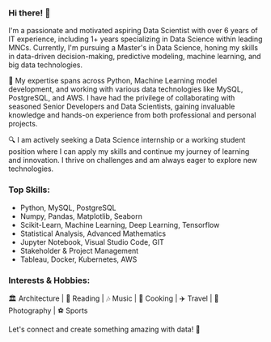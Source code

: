 ### Hi there! 👋

I'm a passionate and motivated aspiring Data Scientist with over 6 years of IT experience, including 1+ years specializing in Data Science within leading MNCs. Currently, I'm pursuing a Master's in Data Science, honing my skills in data-driven decision-making, predictive modeling, machine learning, and big data technologies.

💼 My expertise spans across Python, Machine Learning model development, and working with various data technologies like MySQL, PostgreSQL, and AWS. I have had the privilege of collaborating with seasoned Senior Developers and Data Scientists, gaining invaluable knowledge and hands-on experience from both professional and personal projects.

🔍 I am actively seeking a Data Science internship or a working student position where I can apply my skills and continue my journey of learning and innovation. I thrive on challenges and am always eager to explore new technologies.

### Top Skills:
- Python, MySQL, PostgreSQL
- Numpy, Pandas, Matplotlib, Seaborn
- Scikit-Learn, Machine Learning, Deep Learning, Tensorflow
- Statistical Analysis, Advanced Mathematics
- Jupyter Notebook, Visual Studio Code, GIT
- Stakeholder & Project Management
- Tableau, Docker, Kubernetes, AWS

### Interests & Hobbies:
🏛 Architecture | 📖 Reading | 🎶 Music | 🍳 Cooking | ✈️ Travel | 📸 Photography | ⚽️ Sports

Let's connect and create something amazing with data! 🚀
